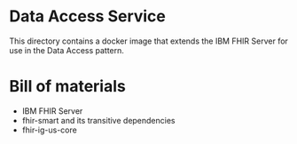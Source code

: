 # Data Access Service

This directory contains a docker image that extends the IBM FHIR Server for use in the Data Access pattern.

# Bill of materials

* IBM FHIR Server
* fhir-smart and its transitive dependencies
* fhir-ig-us-core
